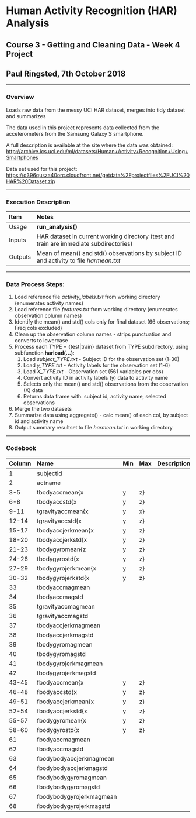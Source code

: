 # Human Activity Recognition (HAR) Analysis
## Course 3 - Getting and Cleaning Data - Week 4 Project
## Paul Ringsted, 7th October 2018
---
### Overview
Loads raw data from the messy UCI HAR dataset, merges into tidy dataset and summarizes

The data used in this project represents data collected from the accelerometers from the Samsung Galaxy S smartphone.

A full description is available at the site where the data was obtained:
http://archive.ics.uci.edu/ml/datasets/Human+Activity+Recognition+Using+Smartphones

Data set used for this project:
https://d396qusza40orc.cloudfront.net/getdata%2Fprojectfiles%2FUCI%20HAR%20Dataset.zip

---
### Execution Description
|Item|Notes|
|:---|:---|
|Usage|**run_analysis()**|
|Inputs|HAR dataset in current working directory (test and train are immediate subdirectories)|
|Outputs|Mean of mean() and std() observations by subject ID and activity to file *harmean.txt*|
---
### Data Process Steps:
1. Load reference file *activity_labels.txt* from working directory (enumerates activity names)
2. Load reference file *features.txt* from working directory (enumerates observation column names)
3. Identify the mean() and std() cols only for final dataset (66 observations; Freq cols excluded)
4. Clean up the observation column names - strips punctuation and converts to lowercase
5. Process each TYPE = {test|train} dataset from TYPE subdirectory, using subfunction **harload(...)**:
	1. Load *subject_TYPE.txt*  -  Subject ID for the observation set (1-30)
	2. Load *y_TYPE.txt*  -  Activity labels for the observation set (1-6)
	3. Load *X_TYPE.txt*  -  Observation set (561 variables per obs)
	4. Convert activity ID in activity labels (y) data to activity name
	5. Selects only the mean() and std() observations from the observation (X) data
	6. Returns data frame with: subject id, activity name, selected observations
6. Merge the two datasets
7. Summarize data using aggregate() - calc mean() of each col, by subject id and activity name
8. Output summary resultset to file *harmean.txt* in working directory
---
### Codebook
|Column|Name|Min|Max|Description|
|:---|:---|:---|:---|:---|
1|subjectid
2|actname
3-5|tbodyaccmean{x|y|z}
6-8|tbodyaccstd{x|y|z}
9-11|tgravityaccmean{x|y|x}
12-14|tgravityaccstd{x|y|z}
15-17|tbodyaccjerkmean{x|y|z}
18-20|tbodyaccjerkstd{x|y|z}
21-23|tbodygyromean{z|y|z}
24-26|tbodygyrostd{x|y|z}
27-29|tbodygyrojerkmean{x|y|z}
30-32|tbodygyrojerkstd{x|y|z}
33|tbodyaccmagmean
34|tbodyaccmagstd
35|tgravityaccmagmean
36|tgravityaccmagstd
37|tbodyaccjerkmagmean
38|tbodyaccjerkmagstd
39|tbodygyromagmean
40|tbodygyromagstd
41|tbodygyrojerkmagmean
42|tbodygyrojerkmagstd
43-45|fbodyaccmean{x|y|z}
46-48|fbodyaccstd{x|y|z}
49-51|fbodyaccjerkmean{x|y|z}
52-54|fbodyaccjerkstd{x|y|z}
55-57|fbodygyromean{x|y|z}
58-60|fbodygyrostd{x|y|z}
61|fbodyaccmagmean
62|fbodyaccmagstd
63|fbodybodyaccjerkmagmean
64|fbodybodyaccjerkmagstd
65|fbodybodygyromagmean
66|fbodybodygyromagstd
67|fbodybodygyrojerkmagmean
68|fbodybodygyrojerkmagstd
